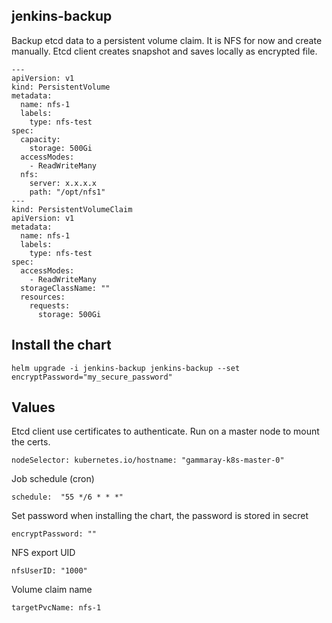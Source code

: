
## jenkins-backup

Backup etcd data to a persistent volume claim. It is NFS for now and create manually.
Etcd client creates snapshot and saves locally as encrypted file.



```
---
apiVersion: v1
kind: PersistentVolume
metadata:
  name: nfs-1
  labels:
    type: nfs-test
spec:
  capacity:
    storage: 500Gi
  accessModes:
    - ReadWriteMany
  nfs:
    server: x.x.x.x
    path: "/opt/nfs1"
---
kind: PersistentVolumeClaim
apiVersion: v1
metadata:
  name: nfs-1
  labels:
    type: nfs-test
spec:
  accessModes:
    - ReadWriteMany
  storageClassName: ""
  resources:
    requests:
      storage: 500Gi
```


## Install the chart
`
helm upgrade -i jenkins-backup jenkins-backup --set encryptPassword="my_secure_password"
`

## Values

Etcd client use certificates to authenticate. Run on a master node to mount the certs.

`
nodeSelector:
  kubernetes.io/hostname: "gammaray-k8s-master-0"
`

Job schedule  (cron)

`
schedule:  "55 */6 * * *"
`

Set password when installing the chart, the password is stored in secret

`
encryptPassword: ""
`

NFS export UID

`
nfsUserID: "1000"
`

Volume claim name

`
targetPvcName: nfs-1
`



